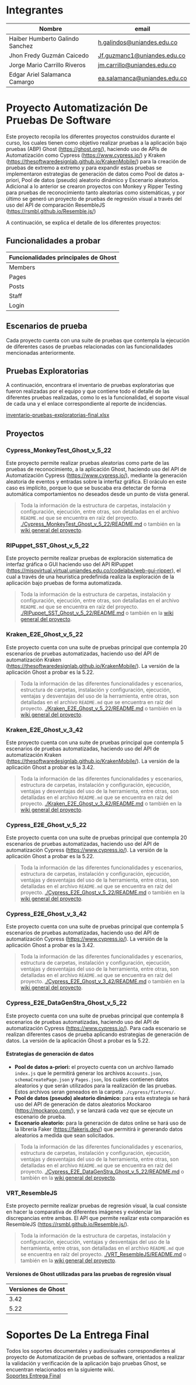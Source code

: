 # Integrantes

| Nombre | email |
| --------- | --------- |
| Haiber Humberto Galindo Sanchez | h.galindos@uniandes.edu.co |
| Jhon Fredy Guzmán Caicedo | Jf.guzmanc1@uniandes.edu.co |
| Jorge Mario Carrillo Riveros | jm.carrillo@uniandes.edu.co |
| Edgar Ariel Salamanca Camargo | ea.salamanca@uniandes.edu.co |

# Proyecto Automatización De Pruebas De Software

Este proyecto recopila los diferentes proyectos construidos durante el curso, los cuales tienen como objetivo realizar pruebas a la aplicación bajo pruebas (ABP) Ghost (https://ghost.org/), haciendo uso de APIs de Automatización como Cypress (https://www.cypress.io/) y Kraken (https://thesoftwaredesignlab.github.io/KrakenMobile/) para la creación de pruebas de extremo a extremo y para expandir estas pruebas se implementaron estrategias de generación de datos como Pool de datos a-priori, Pool de datos (pseudo) aleatorio dinámico y Escenario aleatorios.
<br>Adicional a lo anterior se crearon proyectos con Monkey y Ripper Testing para pruebas de reconocimiento tanto aleatorias como sistemáticas, y por último se generó un proyecto de pruebas de regresión visual a través del uso del API de comparación ResembleJS (https://rsmbl.github.io/Resemble.js/) 


A continuación, se explica el detalle de los diferentes proyectos: 

## Funcionalidades a probar 
| Funcionalidades principales de Ghost| 
| ----- |
| Members |
| Pages |
| Posts |
| Staff |
| Login |

## Escenarios de prueba 
Cada proyecto cuenta con una suite de pruebas que contempla la ejecución de diferentes casos de pruebas relacionadas con las funcionalidades mencionadas anteriormente.

## Pruebas Exploratorias 

A continuación, encontrara el inventario de pruebas exploratorias que fueron realizadas por el equipo y que contiene todo el detalle de las diferentes pruebas realizadas, como lo es la funcionalidad, el soporte visual de cada una y el enlace correspondiente al reporte de incidencias.

[inventario-pruebas-exploratorias-final.xlsx](https://github.com/haibergalindouniandes/automated-software-testing/files/10147760/inventario-pruebas-exploratorias-final.xlsx)


## Proyectos 
### Cypress_MonkeyTest_Ghost_v_5_22
Este proyecto permite realizar pruebas aleatorias como parte de las pruebas de reconocimiento, a la aplicación Ghost, haciendo uso del API de Automatización Cypress (https://www.cypress.io/), mediante la generación aleatoria de eventos y entradas sobre la interfaz gráfica.
El oráculo en este caso es implícito, porque lo que se buscaba era detectar de forma automática comportamientos no deseados desde un punto de vista general.

> Toda la información de la estructura de carpetas, instalación y configuración, ejecución, entre otras, son detalladas en el archivo `README.md` que se encuentra en raíz del proyecto.
[./Cypress_MonkeyTest_Ghost_v_5_22/README.md](https://github.com/haibergalindouniandes/automated-software-testing/tree/master/Cypress_MonkeyTest_Ghost_v_5_22#readme) o también en la [wiki general del proyecto](https://github.com/haibergalindouniandes/automated-software-testing/wiki/Proyecto-Cypress_MonkeyTest_Ghost_v_5_22).

### RIPuppet_SST_Ghost_v_5_22
Este proyecto permite realizar pruebas de exploración sistematica de interfaz gráfica o GUI haciendo uso del API RIPuppet (https://misovirtual.virtual.uniandes.edu.co/codelabs/web-gui-ripper), el cual a través de una heurística predefinida realiza la exploración de la aplicación bajo pruebas de forma automatizada.

> Toda la información de la estructura de carpetas, instalación y configuración, ejecución, entre otras, son detalladas en el archivo `README.md` que se encuentra en raíz del proyecto.
[./RIPuppet_SST_Ghost_v_5_22/README.md](https://github.com/haibergalindouniandes/automated-software-testing/tree/master/RIPuppet_SST_Ghost_v_5_22#readme) o también en la [wiki general del proyecto](https://github.com/haibergalindouniandes/automated-software-testing/wiki/Proyecto-RIPuppet_SST_Ghost_v_5_22).


### Kraken_E2E_Ghost_v_5_22
Este proyecto cuenta con una suite de pruebas principal que contempla 20 escenarios de pruebas automatizadas, haciendo uso del API de automatización Kraken (https://thesoftwaredesignlab.github.io/KrakenMobile/).
La versión de la aplicación Ghost a probar es la 5.22.

> Toda la información de las diferentes funcionalidades y escenarios, estructura de carpetas, instalación y configuración, ejecución, ventajas y desventajas del uso de la herramienta, entre otras, son detalladas en el archivo `README.md` que se encuentra en raíz del proyecto.
[./Kraken_E2E_Ghost_v_5_22/README.md](https://github.com/haibergalindouniandes/automated-software-testing/tree/master/Kraken_E2E_Ghost_v_5_22#readme) o también en la [wiki general del proyecto](https://github.com/haibergalindouniandes/automated-software-testing/wiki/Proyecto-Kraken_E2E_Ghost_v_5_22).

### Kraken_E2E_Ghost_v_3_42
Este proyecto cuenta con una suite de pruebas principal que contempla 5 escenarios de pruebas automatizadas, haciendo uso del API de automatización Kraken (https://thesoftwaredesignlab.github.io/KrakenMobile/).
La versión de la aplicación Ghost a probar es la 3.42.

> Toda la información de las diferentes funcionalidades y escenarios, estructura de carpetas, instalación y configuración, ejecución, ventajas y desventajas del uso de la herramienta, entre otras, son detalladas en el archivo `README.md` que se encuentra en raíz del proyecto.
[./Kraken_E2E_Ghost_v_3_42/README.md](https://github.com/haibergalindouniandes/automated-software-testing/tree/master/Kraken_E2E_Ghost_v_3_42#readme) o también en la [wiki general del proyecto](https://github.com/haibergalindouniandes/automated-software-testing/wiki/Proyecto-Kraken_E2E_Ghost_v_3_42).

### Cypress_E2E_Ghost_v_5_22
Este proyecto cuenta con una suite de pruebas principal que contempla 20 escenarios de pruebas automatizadas, haciendo uso del API de automatización Cypress (https://www.cypress.io/).
La versión de la aplicación Ghost a probar es la 5.22.

> Toda la información de las diferentes funcionalidades y escenarios, estructura de carpetas, instalación y configuración, ejecución, ventajas y desventajas del uso de la herramienta, entre otras, son detalladas en el archivo `README.md` que se encuentra en raíz del proyecto.
[./Cypress_E2E_Ghost_v_5_22/README.md](https://github.com/haibergalindouniandes/automated-software-testing/tree/master/Cypress_E2E_Ghost_v_5_22#readme) o también en la [wiki general del proyecto](https://github.com/haibergalindouniandes/automated-software-testing/wiki/Proyecto-Cypress_E2E_Ghost_v_5_22).

### Cypress_E2E_Ghost_v_3_42
Este proyecto cuenta con una suite de pruebas principal que contempla 5 escenarios de pruebas automatizadas, haciendo uso del API de automatización Cypress (https://www.cypress.io/).
La versión de la aplicación Ghost a probar es la 3.42.

> Toda la información de las diferentes funcionalidades y escenarios, estructura de carpetas, instalación y configuración, ejecución, ventajas y desventajas del uso de la herramienta, entre otras, son detalladas en el archivo `README.md` que se encuentra en raíz del proyecto.
[./Cypress_E2E_Ghost_v_3_42/README.md](https://github.com/haibergalindouniandes/automated-software-testing/tree/master/Cypress_E2E_Ghost_v_3_42#readme) o también en la [wiki general del proyecto](https://github.com/haibergalindouniandes/automated-software-testing/wiki/Proyecto-Cypress_E2E_Ghost_v_3_42).

### Cypress_E2E_DataGenStra_Ghost_v_5_22
Este proyecto cuenta con una suite de pruebas principal que contempla 8 escenarios de pruebas automatizadas, haciendo uso del API de automatización Cypress (https://www.cypress.io/). Para cada escenario se realizan diferentes casos de prueba aplicando estrategias de generación de datos.
La versión de la aplicación Ghost a probar es la 5.22.

#### Estrategias de generación de datos
- **Pool de datos a-priori:** el proyecto cuenta con un archivo llamado `index.js` que le permitirá generar los archivos `Accounts.json`, `schemaCreatePage.json` y `Pages.json`, los cuales contienen datos aleatorios y que serán utilizados para la realización de las pruebas. Estos archivos seran geneados en la carpeta `./cypress/fixtures/`.
- **Pool de datos (pseudo) aleatorio dinámico:** para esta estrategia se hará uso del API de generación de datos aleatorios Mockaroo (https://mockaroo.com/), y se lanzará cada vez que se ejecute un escenario de prueba.
- **Escenario aleatorio:** para la generación de datos online se hará uso de la librería Faker (https://fakerjs.dev/) que permitirá ir generando datos aleatorios a medida que sean solicitados.

> Toda la información de las diferentes funcionalidades y escenarios, estructura de carpetas, instalación y configuración, ejecución, ventajas y desventajas del uso de la herramienta, entre otras, son detalladas en el archivo `README.md` que se encuentra en raíz del proyecto.
[./Cypress_E2E_DataGenStra_Ghost_v_5_22/README.md](https://github.com/haibergalindouniandes/automated-software-testing/tree/master/Cypress_E2E_DataGenStra_Ghost_v_5_22#readme) o también en la [wiki general del proyecto](https://github.com/haibergalindouniandes/automated-software-testing/wiki/Proyecto-Cypress_E2E_DataGenStra_Ghost_v_5_22).

### VRT_ResembleJS
Este proyecto permite realizar pruebas de regresión visual, la cual consiste en hacer la comparativa de diferentes imágenes y evidenciar las discrepancias entre ambas. El API que permite realizar esta comparación es ResembleJS (https://rsmbl.github.io/Resemble.js/).

> Toda la información de la estructura de carpetas, instalación y configuración, ejecución, ventajas y desventajas del uso de la herramienta, entre otras, son detalladas en el archivo `README.md` que se encuentra en raíz del proyecto.
[./VRT_ResembleJS/README.md](https://github.com/haibergalindouniandes/automated-software-testing/tree/master/VRT_ResembleJS#readme) o también en la [wiki general del proyecto](https://github.com/haibergalindouniandes/automated-software-testing/wiki/Proyecto-VRT_ResembleJS).


#### Versiones de Ghost utilizadas para las pruebas de regresión visual
| Versiones de Ghost | 
| ----- |
|3.42|
|5.22|

# Soportes De La Entrega Final

Todos los soportes documentales y audiovisuales correspondientes al proyecto de Automatización de pruebas de software, orientados a realizar la validación y verificación de la aplicación bajo pruebas Ghost, se encuentran relacionados en la siguiente wiki.
<br>[Soportes Entrega Final]( https://github.com/haibergalindouniandes/automated-software-testing/wiki/Soportes-Entrega-Final)
